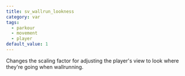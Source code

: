 ```yaml
---
title: sv_wallrun_lookness
category: var
tags:
  - parkour
  - movement
  - player
default_value: 1
---
```


Changes the scaling factor for adjusting the player's view to look where they're going when wallrunning.
